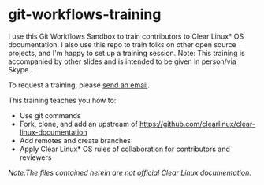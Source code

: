 # git-workflows-training

I use this Git Workflows Sandbox to train contributors to Clear Linux\* OS documentation. I also use 
this repo to train folks on other open source projects, and I'm happy to set up a training session. 
Note: This training is accompanied by other slides and is intended to be given in person/via Skype..  

To request a training, please [send an email](michael.vincerra@intel.com).

 This training teaches you how to:

* Use git commands
* Fork, clone, and add an upstream of https://github.com/clearlinux/clear-linux-documentation
* Add remotes and create branches
* Apply Clear Linux\* OS rules of collaboration for contributors and reviewers

*Note:The files contained herein are not official Clear Linux documentation.*
 
<!--- 10.04.18 Add test note here. 01.31.19. I added empty web link syntax for comment. --->

